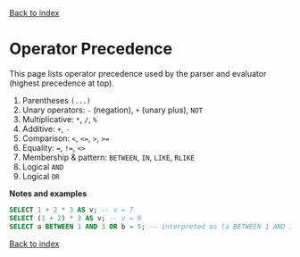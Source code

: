 [Back to index](./README.md)

# Operator Precedence

This page lists operator precedence used by the parser and evaluator (highest precedence at top).

1. Parentheses `(...)`
2. Unary operators: `-` (negation), `+` (unary plus), `NOT`
3. Multiplicative: `*`, `/`, `%`
4. Additive: `+`, `-`
5. Comparison: `<`, `<=`, `>`, `>=`
6. Equality: `=`, `!=`, `<>`
7. Membership & pattern: `BETWEEN`, `IN`, `LIKE`, `RLIKE`
8. Logical `AND`
9. Logical `OR`

**Notes and examples**
```sql
SELECT 1 + 2 * 3 AS v; -- v = 7
SELECT (1 + 2) * 3 AS v; -- v = 9
SELECT a BETWEEN 1 AND 3 OR b = 5; -- interpreted as (a BETWEEN 1 AND 3) OR (b = 5)
```

[Back to index](./README.md)
